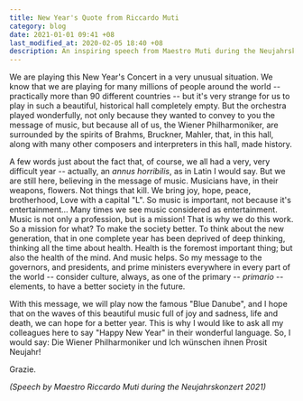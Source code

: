 ```yaml
---
title: New Year's Quote from Riccardo Muti
category: blog
date: 2021-01-01 09:41 +08
last_modified_at: 2020-02-05 18:40 +08
description: An inspiring speech from Maestro Muti during the Neujahrskonzert 2021.
---
```


We are playing this New Year's Concert in a very unusual situation. We know that we are playing for many millions of people around the world -- practically more than 90 different countries -- but it's very strange for us to play in such a beautiful, historical hall completely empty. But the orchestra played wonderfully, not only because they wanted to convey to you the message of music, but because all of us, the Wiener Philharmoniker, are surrounded by the spirits of Brahms, Bruckner, Mahler, that, in this hall, along with many other composers and interpreters in this hall, made history.

A few words just about the fact that, of course, we all had a very, very difficult year -- actually, an *annus horribilis*, as in Latin I would say. But we are still here, believing in the message of music. Musicians have, in their weapons, flowers. Not things that kill. We bring joy, hope, peace, brotherhood, Love with a capital "L". So music is important, not because it's entertainment... Many times we see music considered as entertainment. Music is not only a profession, but is a mission! That is why we do this work. So a mission for what? To make the society better. To think about the new generation, that in one complete year has been deprived of deep thinking, thinking all the time about health. Health is the foremost important thing; but also the health of the mind. And music helps. So my message to the governors, and presidents, and prime ministers everywhere in every part of the world -- consider culture, always, as one of the primary -- *primario* -- elements, to have a better society in the future.

With this message, we will play now the famous "Blue Danube", and I hope that on the waves of this beautiful music full of joy and sadness, life and death, we can hope for a better year. This is why I would like to ask all my colleagues here to say "Happy New Year" in their wonderful language. So, I would say: Die Wiener Philharmoniker und Ich wünschen ihnen Prosit Neujahr!

Grazie.

*(Speech by Maestro Riccardo Muti during the Neujahrskonzert 2021)*
